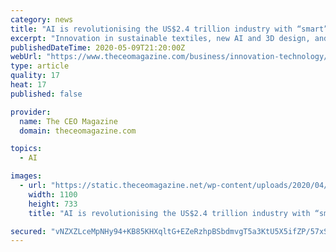 ```yaml
---
category: news
title: "AI is revolutionising the US$2.4 trillion industry with “smart” fashion"
excerpt: "Innovation in sustainable textiles, new AI and 3D design, and wellness wearables are set to radically transform the fashion industry."
publishedDateTime: 2020-05-09T21:20:00Z
webUrl: "https://www.theceomagazine.com/business/innovation-technology/ai-smart-fashion/"
type: article
quality: 17
heat: 17
published: false

provider:
  name: The CEO Magazine
  domain: theceomagazine.com

topics:
  - AI

images:
  - url: "https://static.theceomagazine.net/wp-content/uploads/2020/04/02111121/Fashion-Revolution-1100x733.jpg"
    width: 1100
    height: 733
    title: "AI is revolutionising the US$2.4 trillion industry with “smart” fashion"

secured: "vNZXZLceMpNHy94+KB85KHXqltG+EZeRzhpBSbdmvgT5a3KtU5X5ifZP/57xSK6FSa65ibzmwrgrSqlX2guxV6+CcqwDQpXarEbioWGUf06C78ZRU49q2JcqyzWkTMzlUN3X/XNa70hvlNJ9ZCLUd0B40YwpVpKT1Qyk3VXOGPQeidTvSa4UayaPFOGKB8eTRZ4thvVl+daRVQyR4v0ZhIQb7aEm8Wi5YjlQddrInOJ9tfKOi97saGdj4hisv6smURET6bg40QH+sokgr9xlb6YQsqQRtUMPlxFVXUovZq5h8J5/Wtwvh73bzAt0njfo;eAwxabz1Nk9gr5nnALarww=="
---
```



